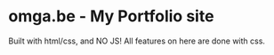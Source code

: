 # omga.be - My Portfolio site

Built with html/css, and NO JS! All features on here are done with css.
